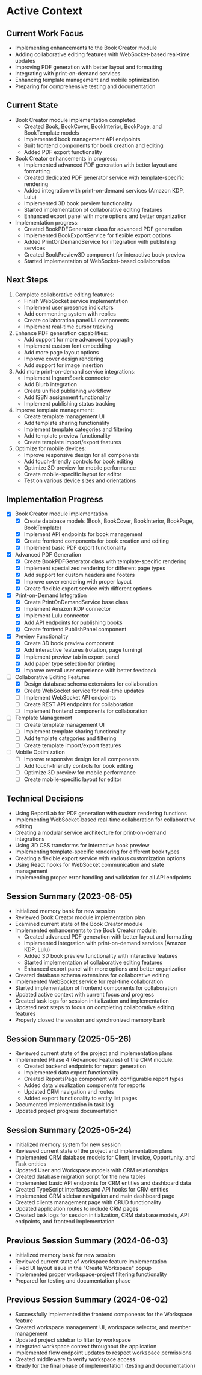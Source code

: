 # Active Context

## Current Work Focus
- Implementing enhancements to the Book Creator module
- Adding collaborative editing features with WebSocket-based real-time updates
- Improving PDF generation with better layout and formatting
- Integrating with print-on-demand services
- Enhancing template management and mobile optimization
- Preparing for comprehensive testing and documentation

## Current State
- Book Creator module implementation completed:
  - Created Book, BookCover, BookInterior, BookPage, and BookTemplate models
  - Implemented book management API endpoints
  - Built frontend components for book creation and editing
  - Added PDF export functionality
- Book Creator enhancements in progress:
  - Implemented advanced PDF generation with better layout and formatting
  - Created dedicated PDF generator service with template-specific rendering
  - Added integration with print-on-demand services (Amazon KDP, Lulu)
  - Implemented 3D book preview functionality
  - Started implementation of collaborative editing features
  - Enhanced export panel with more options and better organization
- Implementation progress:
  - Created BookPDFGenerator class for advanced PDF generation
  - Implemented BookExportService for flexible export options
  - Added PrintOnDemandService for integration with publishing services
  - Created BookPreview3D component for interactive book preview
  - Started implementation of WebSocket-based collaboration

## Next Steps
1. Complete collaborative editing features:
   - Finish WebSocket service implementation
   - Implement user presence indicators
   - Add commenting system with replies
   - Create collaboration panel UI components
   - Implement real-time cursor tracking
2. Enhance PDF generation capabilities:
   - Add support for more advanced typography
   - Implement custom font embedding
   - Add more page layout options
   - Improve cover design rendering
   - Add support for image insertion
3. Add more print-on-demand service integrations:
   - Implement IngramSpark connector
   - Add Blurb integration
   - Create unified publishing workflow
   - Add ISBN assignment functionality
   - Implement publishing status tracking
4. Improve template management:
   - Create template management UI
   - Add template sharing functionality
   - Implement template categories and filtering
   - Add template preview functionality
   - Create template import/export features
5. Optimize for mobile devices:
   - Improve responsive design for all components
   - Add touch-friendly controls for book editing
   - Optimize 3D preview for mobile performance
   - Create mobile-specific layout for editor
   - Test on various device sizes and orientations

## Implementation Progress
- [x] Book Creator module implementation
  - [x] Create database models (Book, BookCover, BookInterior, BookPage, BookTemplate)
  - [x] Implement API endpoints for book management
  - [x] Create frontend components for book creation and editing
  - [x] Implement basic PDF export functionality
- [x] Advanced PDF Generation
  - [x] Create BookPDFGenerator class with template-specific rendering
  - [x] Implement specialized rendering for different page types
  - [x] Add support for custom headers and footers
  - [x] Improve cover rendering with proper layout
  - [x] Create flexible export service with different options
- [x] Print-on-Demand Integration
  - [x] Create PrintOnDemandService base class
  - [x] Implement Amazon KDP connector
  - [x] Implement Lulu connector
  - [x] Add API endpoints for publishing books
  - [x] Create frontend PublishPanel component
- [x] Preview Functionality
  - [x] Create 3D book preview component
  - [x] Add interactive features (rotation, page turning)
  - [x] Implement preview tab in export panel
  - [x] Add paper type selection for printing
  - [x] Improve overall user experience with better feedback
- [ ] Collaborative Editing Features
  - [x] Design database schema extensions for collaboration
  - [x] Create WebSocket service for real-time updates
  - [ ] Implement WebSocket API endpoints
  - [ ] Create REST API endpoints for collaboration
  - [ ] Implement frontend components for collaboration
- [ ] Template Management
  - [ ] Create template management UI
  - [ ] Implement template sharing functionality
  - [ ] Add template categories and filtering
  - [ ] Create template import/export features
- [ ] Mobile Optimization
  - [ ] Improve responsive design for all components
  - [ ] Add touch-friendly controls for book editing
  - [ ] Optimize 3D preview for mobile performance
  - [ ] Create mobile-specific layout for editor

## Technical Decisions
- Using ReportLab for PDF generation with custom rendering functions
- Implementing WebSocket-based real-time collaboration for collaborative editing
- Creating a modular service architecture for print-on-demand integrations
- Using 3D CSS transforms for interactive book preview
- Implementing template-specific rendering for different book types
- Creating a flexible export service with various customization options
- Using React hooks for WebSocket communication and state management
- Implementing proper error handling and validation for all API endpoints

## Session Summary (2023-06-05)
- Initialized memory bank for new session
- Reviewed Book Creator module implementation plan
- Examined current state of the Book Creator module
- Implemented enhancements to the Book Creator module:
  - Created advanced PDF generation with better layout and formatting
  - Implemented integration with print-on-demand services (Amazon KDP, Lulu)
  - Added 3D book preview functionality with interactive features
  - Started implementation of collaborative editing features
  - Enhanced export panel with more options and better organization
- Created database schema extensions for collaborative editing
- Implemented WebSocket service for real-time collaboration
- Started implementation of frontend components for collaboration
- Updated active context with current focus and progress
- Created task logs for session initialization and implementation
- Updated next steps to focus on completing collaborative editing features
- Properly closed the session and synchronized memory bank

## Session Summary (2025-05-26)
- Reviewed current state of the project and implementation plans
- Implemented Phase 4 (Advanced Features) of the CRM module:
  - Created backend endpoints for report generation
  - Implemented data export functionality
  - Created ReportsPage component with configurable report types
  - Added data visualization components for reports
  - Updated CRM navigation and routes
  - Added export functionality to entity list pages
- Documented implementation in task log
- Updated project progress documentation

## Session Summary (2025-05-24)
- Initialized memory system for new session
- Reviewed current state of the project and implementation plans
- Implemented CRM database models for Client, Invoice, Opportunity, and Task entities
- Updated User and Workspace models with CRM relationships
- Created database migration script for the new tables
- Implemented basic API endpoints for CRM entities and dashboard data
- Created TypeScript interfaces and API hooks for CRM entities
- Implemented CRM sidebar navigation and main dashboard page
- Created clients management page with CRUD functionality
- Updated application routes to include CRM pages
- Created task logs for session initialization, CRM database models, API endpoints, and frontend implementation

## Previous Session Summary (2024-06-03)
- Initialized memory bank for new session
- Reviewed current state of workspace feature implementation
- Fixed UI layout issue in the "Create Workspace" popup
- Implemented proper workspace-project filtering functionality
- Prepared for testing and documentation phase

## Previous Session Summary (2024-06-02)
- Successfully implemented the frontend components for the Workspace feature
- Created workspace management UI, workspace selector, and member management
- Updated project sidebar to filter by workspace
- Integrated workspace context throughout the application
- Implemented flow endpoint updates to respect workspace permissions
- Created middleware to verify workspace access
- Ready for the final phase of implementation (testing and documentation)






































